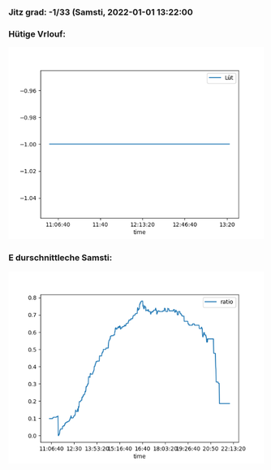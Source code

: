 ### Jitz grad: -1/33 (Samsti, 2022-01-01 13:22:00

### Hütige Vrlouf:
![Graph](Today.png)

### E durschnittleche Samsti:
![Graph](Samsti.png)
